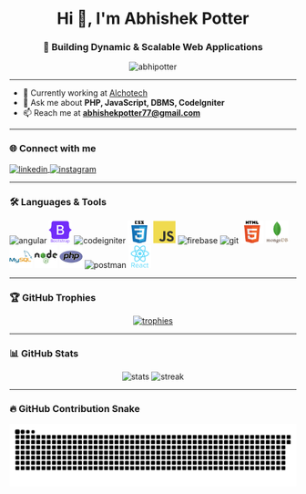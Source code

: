 <h1 align="center">Hi 👋, I'm Abhishek Potter</h1>
<h3 align="center">🚀 Building Dynamic & Scalable Web Applications</h3>

<p align="center">
  <img src="https://komarev.com/ghpvc/?username=abhipotter&label=Profile%20views&color=0e75b6&style=flat" alt="abhipotter" />
</p>

---

- 🔭 Currently working at [Alchotech](https://alchotech.com/)
- 💬 Ask me about **PHP, JavaScript, DBMS, CodeIgniter**
- 📫 Reach me at **abhishekpotter77@gmail.com**

---

### 🌐 Connect with me

<p align="left">
  <a href="https://linkedin.com/in/abhisek-potter-158909292" target="blank">
    <img align="center" src="https://cdn.jsdelivr.net/npm/simple-icons@v3/icons/linkedin.svg" alt="linkedin" height="30" width="30" />
  </a>
  <a href="https://instagram.com/abhi_potter_" target="blank">
    <img align="center" src="https://cdn.jsdelivr.net/npm/simple-icons@v3/icons/instagram.svg" alt="instagram" height="30" width="30" />
  </a>
</p>

---

### 🛠️ Languages & Tools

<p align="left">
  <img src="https://angular.io/assets/images/logos/angular/angular.svg" alt="angular" width="40" height="40"/>
  <img src="https://raw.githubusercontent.com/devicons/devicon/master/icons/bootstrap/bootstrap-plain-wordmark.svg" alt="bootstrap" width="40" height="40"/>
  <img src="https://cdn.worldvectorlogo.com/logos/codeigniter.svg" alt="codeigniter" width="40" height="40"/>
  <img src="https://raw.githubusercontent.com/devicons/devicon/master/icons/css3/css3-original-wordmark.svg" alt="css3" width="40" height="40"/>
  <img src="https://raw.githubusercontent.com/devicons/devicon/master/icons/javascript/javascript-original.svg" alt="javascript" width="40" height="40"/>
  <img src="https://www.vectorlogo.zone/logos/firebase/firebase-icon.svg" alt="firebase" width="40" height="40"/>
  <img src="https://www.vectorlogo.zone/logos/git-scm/git-scm-icon.svg" alt="git" width="40" height="40"/>
  <img src="https://raw.githubusercontent.com/devicons/devicon/master/icons/html5/html5-original-wordmark.svg" alt="html5" width="40" height="40"/>
  <img src="https://raw.githubusercontent.com/devicons/devicon/master/icons/mongodb/mongodb-original-wordmark.svg" alt="mongodb" width="40" height="40"/>
  <img src="https://raw.githubusercontent.com/devicons/devicon/master/icons/mysql/mysql-original-wordmark.svg" alt="mysql" width="40" height="40"/>
  <img src="https://raw.githubusercontent.com/devicons/devicon/master/icons/nodejs/nodejs-original-wordmark.svg" alt="nodejs" width="40" height="40"/>
  <img src="https://raw.githubusercontent.com/devicons/devicon/master/icons/php/php-original.svg" alt="php" width="40" height="40"/>
  <img src="https://www.vectorlogo.zone/logos/getpostman/getpostman-icon.svg" alt="postman" width="40" height="40"/>
  <img src="https://raw.githubusercontent.com/devicons/devicon/master/icons/react/react-original-wordmark.svg" alt="react" width="40" height="40"/>
</p>

---

### 🏆 GitHub Trophies

<p align="center">
  <a href="https://github.com/ryo-ma/github-profile-trophy">
    <img src="https://github-profile-trophy.vercel.app/?username=abhipotter&theme=onedark&title=Commit,Stars,Followers,Repositories,PullRequest,Issues" alt="trophies" />
  </a>
</p>

---

### 📊 GitHub Stats

<p align="center">
  <img src="https://github-readme-stats.vercel.app/api?username=abhipotter&show_icons=true&theme=tokyonight" alt="stats" width="48%" />
  <img src="https://github-readme-streak-stats.herokuapp.com/?user=abhipotter&theme=tokyonight" alt="streak" width="48%" />
</p>

---

### 🔥 GitHub Contribution Snake

<p align="center">
  <img src="https://github.com/abhipotter/abhipotter/blob/output/github-contribution-grid-snake.svg" />
</p>
